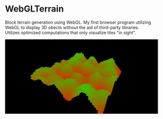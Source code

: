 # WebGLTerrain

Block terrain generation using WebGL.
My first browser program utilizing WebGL to display 3D obects without the aid of third-party libraries.
<br>
Utilizes optimized computations that only visualize tiles "in sight".
<br>

![Example 1](https://github.com/Xeladarocks/WebGLTerrain/blob/master/imgs/example1.png)
